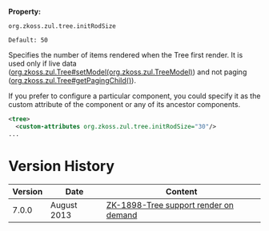**Property:**

`org.zkoss.zul.tree.initRodSize`

`Default: 50`

Specifies the number of items rendered when the Tree first render. It is
used only if live data
([org.zkoss.zul.Tree#setModel(org.zkoss.zul.TreeModel)](https://www.zkoss.org/javadoc/latest/zk/org/zkoss/zul/Tree.html#setModel(org.zkoss.zul.TreeModel)))
and not paging
([org.zkoss.zul.Tree#getPagingChild()](https://www.zkoss.org/javadoc/latest/zk/org/zkoss/zul/Tree.html#getPagingChild())).

If you prefer to configure a particular component, you could specify it
as the custom attribute of the component or any of its ancestor
components.

```xml
<tree>
  <custom-attributes org.zkoss.zul.tree.initRodSize="30"/>
...
```

# Version History

| Version | Date        | Content                                                                          |
|---------|-------------|----------------------------------------------------------------------------------|
| 7.0.0   | August 2013 | [ZK-1898-Tree support render on demand](http://tracker.zkoss.org/browse/ZK-1898) |
